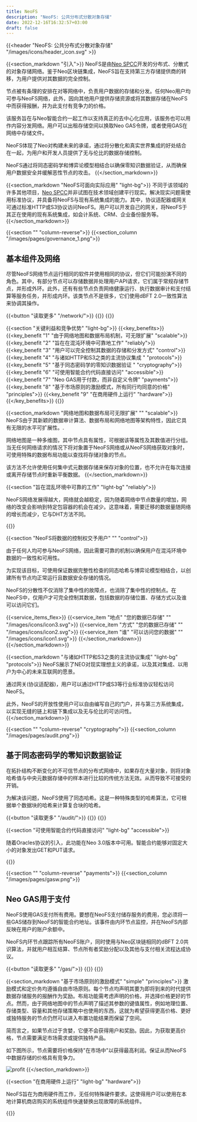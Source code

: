 ```yaml
---
title: NeoFS
description: "NeoFS: 公共分布式分散对象存储"
date: 2022-12-16T16:32:57+03:00
draft: false
---
```


{{<header "NeoFS: 公共分布式分散对象存储" "/images/icons/header_icon.svg" >}}

{{<section_markdown "引入">}}
  NeoFS是由[Neo SPCC](https://nspcc.io/)开发的分布式、分散式的对象存储网络。鉴于Neo区块链集成，NeoFS旨在支持第三方存储提供商的转移，为用户提供对其数据的完全控制。

  节点被有条理的安排在对等网络中，负责用户数据的存储和分发。任何Neo用户均可参与NeoFS网络，此外，因向其他用户提供存储资源或将其数据存储在NeoFS中而获得报酬，并为此支付有竞争力的价格。

  该服务旨在与Neo智能合约一起工作以支持真正的去中心化应用，该服务也可以用作内容分发网络。用户可以出租存储空间以换取Neo GAS令牌，或者使用GAS在网络中存储文件。

  NeoFS体现了Neo对构建未来的承诺，通过将分散化和真实世界集成的好处结合在一起，为用户和开发人员提供了无与伦比的数据存储控制。

  NeoFS通过将同态密码学和博弈论模型相结合以确保零知识数据验证，从而确保用户数据安全并缓解恶性节点的攻击。
{{</section_markdown>}}

{{<section_markdown "NeoFS可面向实际应用" "light-bg">}}
  不同于该领域的许多其他项目，[Neo SPCC](https://nspcc.io/)并非试图在技术领域创建平行现实。解决现实问题需使用标准协议，并具备将NeoFS与现有系统集成的能力。其中，协议适配器或网关可通过标准HTTP或S3协议访问NeoFS。用户可以开发自己的网关，将NeoFS于其正在使用的现有系统集成，如会计系统、CRM、企业备份服务等。
{{</section_markdown>}}

{{<section "" "column-reverse">}}
  {{<section_column "/images/pages/governance_1.png">}}
    <h2>基本组件及网络</h2>
    <p>尽管NeoFS网络节点运行相同的软件并使用相同的协议，但它们可能扮演不同的角色。其中，有部分节点可以存储数据并处理用户API请求，它们属于常规存储节点，并形成外环。此外，还有有些节点负责网络健康运行、执行数据审计和支付结算等服务任务，并形成内环。该类节点不是很多，它们使用dBFT 2.0一致性算法来协调其操作。</p>
    {{<button "读取更多" "/network/">}}
  {{</button>}}
{{</section>}}

{{<section "关键利益和竞争优势" "light-bg">}}
  {{<key_benefits>}}
    {{<key_benefit "1" "由于网络地图和数据布局机制，可无限扩展" "scalable">}}
    {{<key_benefit "2" "旨在在混沌环境中可靠地工作" "reliably">}}
    {{<key_benefit "3" "用户可以完全控制其数据的存储和分发方式" "control">}}
    {{<key_benefit "4" "与诸如HTTP和S3之类的主流协议集成 " "protocols">}}
    {{<key_benefit "5" "基于同态密码学的零知识数据验证 " "cryptography">}}
    {{<key_benefit "6" "可使用智能合约代码直接访问" "accessible">}}
    {{<key_benefit "7" "Neo GAS用于付款，而非自定义令牌" "payments">}}
    {{<key_benefit "8" "基于市场原则的激励模式，所有同行均同意的价格" "principles">}}
    {{<key_benefit "9" "在商用硬件上运行" "hardware">}}
  {{</key_benefits>}}
{{</section>}}

{{<section_markdown "网络地图和数据布局可无限扩展" "" "scalable">}}
  NeoFS由于其新颖的数据审计算法、数据布局和网络地图等架构特性，因此它具有无限的水平可扩展性。.

  网络地图是一种多维图，其中节点具有属性，可根据该等属性及其数值进行分组。当无任何网络请求的情况下将对象置于NeoFS网络或从NeoFS网络获取对象时，可使用特殊的数据布局功能以查找将存储对象的节点。

  该方法不允许使用任何集中式元数据存储来保存对象的位置，也不允许在每次连接或离开存储节点时重新平衡数据。
{{</section_markdown>}}

{{<section "旨在混乱环境中可靠的工作" "light-bg" "reliably">}}
  <p>NeoFS网络发展得越大，网络就会越稳定，因为随着网络中节点数量的增加，网络的改变会影响到特定包容器的机会在减少。这意味着，需要迁移的数据量随网络的增长而减少，它与DHT方法不同。</p>
{{</section>}}

{{<section "NeoFS将数据的控制权交予用户" "" "control">}}
  <p>由于任何人均可参与NeoFS网络，因此需要可靠的机制以确保用户在混沌环境中数据的一致性和可用性。</p>

  <p>为实现该目标，可使用保证数据完整性检查的同态哈希与博弈论模型相结合，以创建所有节点均正常运行且数据安全存储的情况。</p>

  <p>NeoFS的分散性不仅消除了集中性的故障点，也消除了集中性的控制点。在NeoFS中，仅用户才可完全控制其数据，包括数据的存储位置、存储方式以及谁可以访问它们。</p>

  {{<service_items_flex>}}
    {{<service_item "地点" "您的数据已存储" "" "/images/icons/icon3.svg">}}
    {{<service_item "方式" "您的数据已存储" "" "/images/icons/icon2.svg">}}
    {{<service_item "谁" "可以访问您的数据" "" "/images/icons/icon1.svg">}}
  {{</section_markdown>}}
{{</section_markdown>}}

{{<section_markdown "与诸如HTTP和S3之类的主流协议集成" "light-bg" "protocols">}}
  NeoFS展示了NEO对现实理想主义的承诺，以及其对集成、以用户为中心的未来互联网的愿景。

  通过网关(协议适配器)，用户可以通过HTTP或S3等行业标准协议轻松访问NeoFS。

  此外，NeoFS的开放性使用户可以自由编写自己的门户，并与第三方系统集成，以实现无缝的链上和链下集成以及无与伦比的可访问性。
{{</section_markdown>}}

{{<section "" "column-reverse" "cryptography">}}
  {{<section_column "/images/pages/audit.png">}}
    <h2>基于同态密码学的零知识数据验证</h2>
    <p>在拓扑结构不断变化的不可信节点的分布式网络中，如果存在大量对象，则将对象哈希值与中央元数据存储中的样本进行比较的传统方法无效。从而导致不可接受的开销。</p>
    <p>为解决该问题，NeoFS使用了同态哈希。这是一种特殊类型的哈希算法，它可根据单个数据块的哈希来计算复合块的哈希。</p>
    {{<button "读取更多" "/audit/">}}
  {{</button>}}
{{</section>}}

{{<section "可使用智能合约代码直接访问" "light-bg" "accessible">}}
 <p>随着Oracles协议的引入，此功能在Neo 3.0版本中可用。智能合约能够对固定大小的对象发出GET和PUT请求。</p>
{{</section>}}

{{<section "" "column-reverse" "payments">}}
  {{<section_column "/images/pages/gasw.png">}}
    <h2>Neo GAS用于支付</h2>
    <p>NeoFS使用GAS支付所有费用。要想在NeoFS支付储存服务的费用，您必须将一些GAS储存到NeoFS的智能合约地址。该事件由内环节点监控，并在NeoFS内部反映在用户的账户余额中。</p>
    <p>NeoFS内环节点跟踪所有NeoFS账户，同时使用与Neo区块链相同的dBFT 2.0共识算法，并就用户相互结算、节点所有者奖励分配以及其他与支付相关流程达成协议。</p>
    {{<button "读取更多" "/gas/">}}
  {{</button>}}
{{</section>}}

{{<section_markdown "基于市场原则的激励模式" "simple" "principles">}}
  激励模式和定价务均遵循自由市场原则。每个节点均声明其要为即将到来的时代提供数据存储服务的报酬作为奖励。布局功能需考虑声明的价格，并选择价格更好的节点。然而，由于网络地图中的节点声明了描述其参数的键值属性，例如地理位置、存储类型、容量和其他存储策略中也使用的东西，这就为希望获得更高价格、更好或独特服务的节点仍然可以进入布置功能结果而保留了空间。

  简而言之，如果节点过于贪婪，它便不会获得用户和奖励。因此，为获取更高价格，节点需要满足市场需求或提供独特产品。

  如下图所示，节点需要将价格保持"在市场中"以获得最高利润。保证从而NeoFS中数据存储的价格具有竞争力。

  ![profit](/images/pages/profit.png)
{{</section_markdown>}}

{{<section "在商用硬件上运行" "light-bg" "hardware">}}
  <p>NeoFS旨在为商用硬件而工作，无任何特殊硬件要求。这使得用户可以使用在本地计算机商店购买的系统组件快速替换出现故障的系统组件。</p>
{{</section>}}
